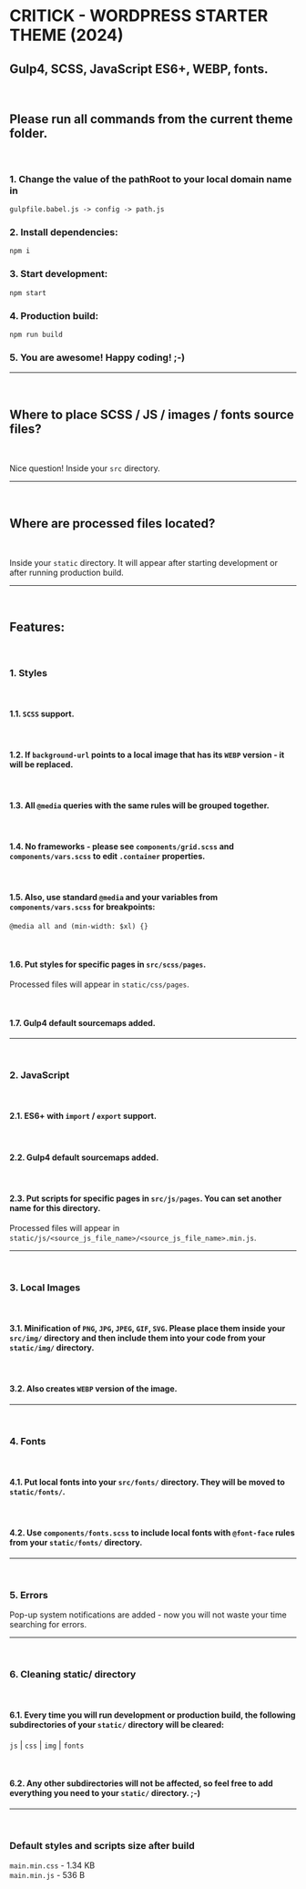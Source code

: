 # CRITICK - WORDPRESS STARTER THEME (2024)
## Gulp4, SCSS, JavaScript ES6+, WEBP, fonts.

<br />

## Please run all commands from the current theme folder.

<br />

### 1. Change the value of the pathRoot to your local domain name in
`gulpfile.babel.js -> config -> path.js`

### 2. Install dependencies:
`npm i`

### 3. Start development:
`npm start`

### 4. Production build:
`npm run build`

### 5. You are awesome! Happy coding! ;-)

<hr />
<br />

## Where to place SCSS / JS / images / fonts source files?

<br />

Nice question! Inside your `src` directory.

<hr />
<br />

## Where are processed files located?

<br />

Inside your `static` directory. It will appear after starting development or after running production build.

<hr />
<br />

## Features:

<br />

### 1. Styles

<br />

#### 1.1. `SCSS` support.

<br />

#### 1.2. If `background-url` points to a local image that has its `WEBP` version - it will be replaced.

<br />

#### 1.3. All `@media` queries with the same rules will be grouped together.

<br />

#### 1.4. No frameworks - please see `components/grid.scss` and `components/vars.scss` to edit `.container` properties.

<br />

#### 1.5. Also, use standard `@media` and your variables from `components/vars.scss` for breakpoints:
`@media all and (min-width: $xl) {}`

<br />

#### 1.6. Put styles for specific pages in `src/scss/pages`.<br />
Processed files will appear in `static/css/pages`.

<br />

#### 1.7. Gulp4 default sourcemaps added.

<hr />
<br />

### 2. JavaScript

<br />

#### 2.1. ES6+ with `import` / `export` support.

<br />

#### 2.2. Gulp4 default sourcemaps added.

<br />

#### 2.3. Put scripts for specific pages in `src/js/pages`. You can set another name for this directory.<br />
Processed files will appear in `static/js/<source_js_file_name>/<source_js_file_name>.min.js`.

<hr />
<br />

### 3. Local Images

<br />

#### 3.1. Minification of `PNG`, `JPG`, `JPEG`, `GIF`, `SVG`. Please place them inside your `src/img/` directory and then include them into your code from your `static/img/` directory.

<br />


#### 3.2. Also creates `WEBP` version of the image.

<hr />
<br />

### 4. Fonts

<br />

#### 4.1. Put local fonts into your `src/fonts/` directory. They will be moved to `static/fonts/`.

<br />

#### 4.2. Use `components/fonts.scss` to include local fonts with `@font-face` rules from your `static/fonts/` directory.

<hr />
<br />

### 5. Errors
Pop-up system notifications are added - now you will not waste your time searching for errors.

<hr />
<br />

### 6. Cleaning static/ directory

<br />

#### 6.1. Every time you will run development or production build, the following subdirectories of your `static/` directory will be cleared:
`js` | `css` | `img` | `fonts`

<br />

#### 6.2. Any other subdirectories will not be affected, so feel free to add everything you need to your `static/` directory. ;-)

<hr />
<br />

### Default styles and scripts size after build
`main.min.css` - 1.34 KB
<br />
`main.min.js` - 536 B